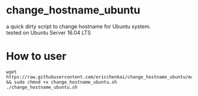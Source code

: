 # change_hostname_ubuntu
a quick dirty script to change hostname for Ubuntu system.  
tested on Ubuntu Server 16.04 LTS

# How to user
```
wget https://raw.githubusercontent.com/ericchenkai/change_hostname_ubuntu/master/change_hostname_ubuntu.sh && sudo chmod +x change_hostname_ubuntu.sh
./change_hostname_ubuntu.sh
```
